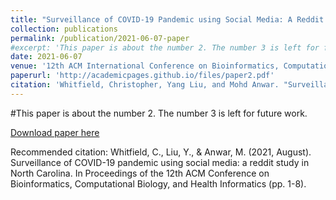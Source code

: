 ```yaml
---
title: "Surveillance of COVID-19 Pandemic using Social Media: A Reddit Study in North Carolina"
collection: publications
permalink: /publication/2021-06-07-paper
#excerpt: 'This paper is about the number 2. The number 3 is left for future work.'
date: 2021-06-07
venue: '12th ACM International Conference on Bioinformatics, Computational Biology and Health Informatics (ACM-BCB'21)'
paperurl: 'http://academicpages.github.io/files/paper2.pdf'
citation: 'Whitfield, Christopher, Yang Liu, and Mohd Anwar. "Surveillance of COVID-19 pandemic using social media: a reddit study in North Carolina." In Proceedings of the 12th ACM Conference on Bioinformatics, Computational Biology, and Health Informatics, pp. 1-8. 2021.'
---
```

#This paper is about the number 2. The number 3 is left for future work.

[Download paper here](http://academicpages.github.io/files/paper2.pdf)

Recommended citation: Whitfield, C., Liu, Y., & Anwar, M. (2021, August). Surveillance of COVID-19 pandemic using social media: a reddit study in North Carolina. In Proceedings of the 12th ACM Conference on Bioinformatics, Computational Biology, and Health Informatics (pp. 1-8).
